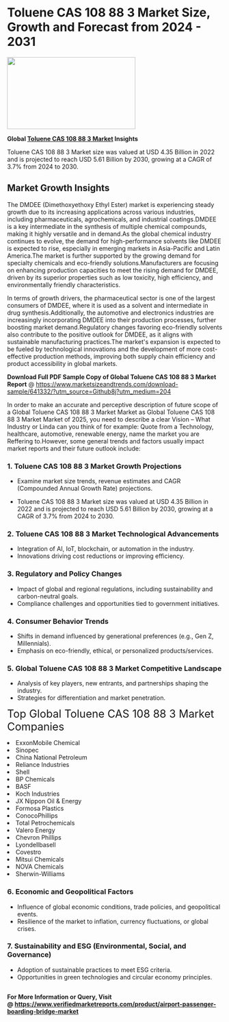 <H1>Toluene CAS 108 88 3 Market Size, Growth and Forecast from 2024 - 2031</H1><img class="aligncenter size-medium wp-image-584254" src="https://thirdeyenews.in/wp-content/uploads/2024/09/Global-Market-Research-300x168.jpeg" alt="" width="300" height="168" /><p><strong>Global&nbsp;<a href="https://www.marketsizeandtrends.com/download-sample/641332/?utm_source=Github8j?utm_medium=204">Toluene CAS 108 88 3 Market</a> Insights</strong></p><p>Toluene CAS 108 88 3 Market size was valued at USD 4.35 Billion in 2022 and is projected to reach USD 5.61 Billion by 2030, growing at a CAGR of 3.7% from 2024 to 2030.</p><p><h2>Market Growth Insights</h2> <p>The DMDEE (Dimethoxyethoxy Ethyl Ester) market is experiencing steady growth due to its increasing applications across various industries, including pharmaceuticals, agrochemicals, and industrial coatings.DMDEE is a key intermediate in the synthesis of multiple chemical compounds, making it highly versatile and in demand.As the global chemical industry continues to evolve, the demand for high-performance solvents like DMDEE is expected to rise, especially in emerging markets in Asia-Pacific and Latin America.The market is further supported by the growing demand for specialty chemicals and eco-friendly solutions.Manufacturers are focusing on enhancing production capacities to meet the rising demand for DMDEE, driven by its superior properties such as low toxicity, high efficiency, and environmentally friendly characteristics.</p> <p>In terms of growth drivers, the pharmaceutical sector is one of the largest consumers of DMDEE, where it is used as a solvent and intermediate in drug synthesis.Additionally, the automotive and electronics industries are increasingly incorporating DMDEE into their production processes, further boosting market demand.Regulatory changes favoring eco-friendly solvents also contribute to the positive outlook for DMDEE, as it aligns with sustainable manufacturing practices.The market's expansion is expected to be fueled by technological innovations and the development of more cost-effective production methods, improving both supply chain efficiency and product accessibility in global markets.</p> <p><span class=""><strong>Download Full PDF Sample Copy of Global Toluene CAS 108 88 3 Market Report</strong> @ <a href="https://www.marketsizeandtrends.com/download-sample/641332/?utm_source=Github8j?utm_medium=204" target="_blank">https://www.marketsizeandtrends.com/download-sample/641332/?utm_source=Github8j?utm_medium=204</a></span></p><p>In order to make an accurate and perceptive description of future scope of a Global&nbsp;Toluene CAS 108 88 3 Market Market as Global&nbsp;Toluene CAS 108 88 3 Market Market of 2025, you need to describe a clear Vision &ndash; What Industry or Linda can you think of for example: Quote from a Technology, healthcare, automotive, renewable energy, name the market you are Reffering to.However, some general trends and factors usually impact market reports and their future outlook include:</p><h3>1.&nbsp;<strong>Toluene CAS 108 88 3 Market Growth Projections</strong></h3><ul><li>Examine market size trends, revenue estimates and CAGR (Compounded Annual Growth Rate) projections.</li><li><p>Toluene CAS 108 88 3 Market size was valued at USD 4.35 Billion in 2022 and is projected to reach USD 5.61 Billion by 2030, growing at a CAGR of 3.7% from 2024 to 2030.</p></li></ul><h3>2.&nbsp;<strong>Toluene CAS 108 88 3 Market Technological Advancements</strong></h3><ul><li>Integration of AI, IoT, blockchain, or automation in the industry.</li><li>Innovations driving cost reductions or improving efficiency.</li></ul><h3>3.&nbsp;<strong>Regulatory and Policy Changes</strong></h3><ul><li>Impact of global and regional regulations, including sustainability and carbon-neutral goals.</li><li>Compliance challenges and opportunities tied to government initiatives.</li></ul><h3>4.&nbsp;<strong>Consumer Behavior Trends</strong></h3><ul><li>Shifts in demand influenced by generational preferences (e.g., Gen Z, Millennials).</li><li>Emphasis on eco-friendly, ethical, or personalized products/services.</li></ul><h3>5.&nbsp;<strong>Global Toluene CAS 108 88 3 Market Competitive Landscape</strong></h3><ul><li>Analysis of key players, new entrants, and partnerships shaping the industry.</li><li>Strategies for differentiation and market penetration.</li></ul><p data-pm-slice="1 1 []"><span style="color: inherit; font-family: inherit; font-size: 25px;">Top Global Toluene CAS 108 88 3 Market Companies</span></p><div class="" data-test-id=""><p><li>ExxonMobile Chemical</li><li> Sinopec</li><li> China National Petroleum</li><li> Reliance Industries</li><li> Shell</li><li> BP Chemicals</li><li> BASF</li><li> Koch Industries</li><li> JX Nippon Oil & Energy</li><li> Formosa Plastics</li><li> ConocoPhillips</li><li> Total Petrochemicals</li><li> Valero Energy</li><li> Chevron Phillips</li><li> Lyondellbasell</li><li> Covestro</li><li> Mitsui Chemicals</li><li> NOVA Chemicals</li><li> Sherwin-Williams</li></p></div><h3>6.&nbsp;<strong>Economic and Geopolitical Factors</strong></h3><ul><li>Influence of global economic conditions, trade policies, and geopolitical events.</li><li>Resilience of the market to inflation, currency fluctuations, or global crises.</li></ul><h3>7.&nbsp;<strong>Sustainability and ESG (Environmental, Social, and Governance)</strong></h3><ul><li>Adoption of sustainable practices to meet ESG criteria.</li><li>Opportunities in green technologies and circular economy principles.</li></ul><h2><strong style="font-size: 14px;">For More Information or Query, Visit @&nbsp;</strong><a style="background-color: #ffffff; font-size: 14px;" href="https://www.marketsizeandtrends.com/report/toluene-cas-108-88-3-market/" target="_blank">https://www.verifiedmarketreports.com/product/airport-passenger-boarding-bridge-market</a></h2>